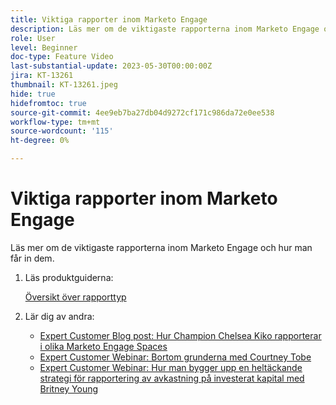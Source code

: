 ```yaml
---
title: Viktiga rapporter inom Marketo Engage
description: Läs mer om de viktigaste rapporterna inom Marketo Engage och hur man får in dem.
role: User
level: Beginner
doc-type: Feature Video
last-substantial-update: 2023-05-30T00:00:00Z
jira: KT-13261
thumbnail: KT-13261.jpeg
hide: true
hidefromtoc: true
source-git-commit: 4ee9eb7ba27db04d9272cf171c986da72e0ee538
workflow-type: tm+mt
source-wordcount: '115'
ht-degree: 0%

---
```



# Viktiga rapporter inom Marketo Engage

Läs mer om de viktigaste rapporterna inom Marketo Engage och hur man får in dem.

1. Läs produktguiderna:

   [Översikt över rapporttyp](https://experienceleague.adobe.com/docs/marketo/using/product-docs/reporting/basic-reporting/report-types/report-type-overview.html?lang=en)

1. Lär dig av andra:

   * [Expert Customer Blog post: Hur Champion Chelsea Kiko rapporterar i olika Marketo Engage Spaces](https://nation.marketo.com/t5/product-blogs/how-marketo-champion-chelsea-kiko-reports-in-various-marketo/ba-p/242627)
   * [Expert Customer Webinar: Bortom grunderna med Courtney Tobe](https://nation.marketo.com/t5/product-blogs/on-demand-webinar-beyond-the-basics-marketo-reporting/ba-p/302116)
   * [Expert Customer Webinar: Hur man bygger upp en heltäckande strategi för rapportering av avkastning på investerat kapital med Britney Young](https://nation.marketo.com/t5/product-blogs/on-demand-webinar-rounding-out-your-reporting-how-to-build-a/ba-p/319082)
